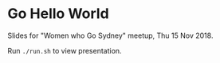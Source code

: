 # Go Hello World

Slides for "Women who Go Sydney" meetup, Thu 15 Nov 2018.

Run `./run.sh` to view presentation.
